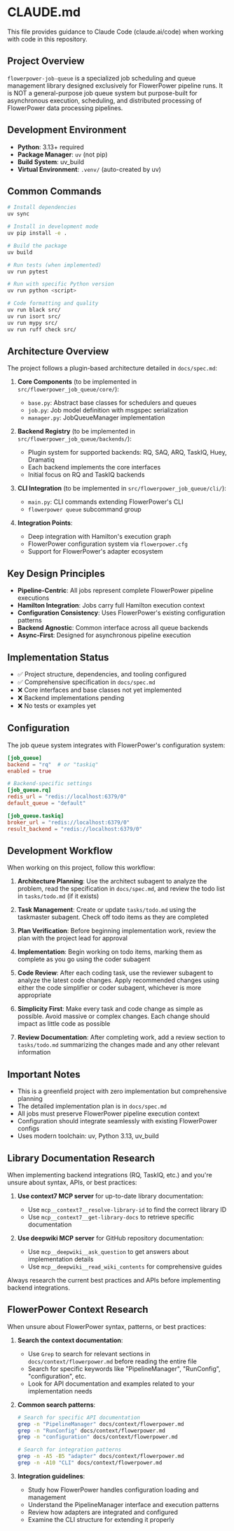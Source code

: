 # CLAUDE.md

This file provides guidance to Claude Code (claude.ai/code) when working with code in this repository.

## Project Overview

`flowerpower-job-queue` is a specialized job scheduling and queue management library designed exclusively for FlowerPower pipeline runs. It is NOT a general-purpose job queue system but purpose-built for asynchronous execution, scheduling, and distributed processing of FlowerPower data processing pipelines.

## Development Environment

- **Python**: 3.13+ required
- **Package Manager**: `uv` (not pip)
- **Build System**: uv_build
- **Virtual Environment**: `.venv/` (auto-created by uv)

## Common Commands

```bash
# Install dependencies
uv sync

# Install in development mode
uv pip install -e .

# Build the package
uv build

# Run tests (when implemented)
uv run pytest

# Run with specific Python version
uv run python <script>

# Code formatting and quality
uv run black src/
uv run isort src/
uv run mypy src/
uv run ruff check src/
```

## Architecture Overview

The project follows a plugin-based architecture detailed in `docs/spec.md`:

1. **Core Components** (to be implemented in `src/flowerpower_job_queue/core/`):
   - `base.py`: Abstract base classes for schedulers and queues
   - `job.py`: Job model definition with msgspec serialization
   - `manager.py`: JobQueueManager implementation

2. **Backend Registry** (to be implemented in `src/flowerpower_job_queue/backends/`):
   - Plugin system for supported backends: RQ, SAQ, ARQ, TaskIQ, Huey, Dramatiq
   - Each backend implements the core interfaces
   - Initial focus on RQ and TaskIQ backends

3. **CLI Integration** (to be implemented in `src/flowerpower_job_queue/cli/`):
   - `main.py`: CLI commands extending FlowerPower's CLI
   - `flowerpower queue` subcommand group

4. **Integration Points**:
   - Deep integration with Hamilton's execution graph
   - FlowerPower configuration system via `flowerpower.cfg`
   - Support for FlowerPower's adapter ecosystem

## Key Design Principles

- **Pipeline-Centric**: All jobs represent complete FlowerPower pipeline executions
- **Hamilton Integration**: Jobs carry full Hamilton execution context
- **Configuration Consistency**: Uses FlowerPower's existing configuration patterns
- **Backend Agnostic**: Common interface across all queue backends
- **Async-First**: Designed for asynchronous pipeline execution

## Implementation Status

- ✅ Project structure, dependencies, and tooling configured
- ✅ Comprehensive specification in `docs/spec.md`
- ❌ Core interfaces and base classes not yet implemented
- ❌ Backend implementations pending
- ❌ No tests or examples yet

## Configuration

The job queue system integrates with FlowerPower's configuration system:

```toml
[job_queue]
backend = "rq"  # or "taskiq"
enabled = true

# Backend-specific settings
[job_queue.rq]
redis_url = "redis://localhost:6379/0"
default_queue = "default"

[job_queue.taskiq]
broker_url = "redis://localhost:6379/0"
result_backend = "redis://localhost:6379/0"
```

## Development Workflow

When working on this project, follow this workflow:

1. **Architecture Planning**: Use the architect subagent to analyze the problem, read the specification in `docs/spec.md`, and review the todo list in `tasks/todo.md` (if it exists)

2. **Task Management**: Create or update `tasks/todo.md` using the taskmaster subagent. Check off todo items as they are completed

3. **Plan Verification**: Before beginning implementation work, review the plan with the project lead for approval

4. **Implementation**: Begin working on todo items, marking them as complete as you go using the coder subagent

5. **Code Review**: After each coding task, use the reviewer subagent to analyze the latest code changes. Apply recommended changes using either the code simplifier or coder subagent, whichever is more appropriate

6. **Simplicity First**: Make every task and code change as simple as possible. Avoid massive or complex changes. Each change should impact as little code as possible

7. **Review Documentation**: After completing work, add a review section to `tasks/todo.md` summarizing the changes made and any other relevant information

## Important Notes

- This is a greenfield project with zero implementation but comprehensive planning
- The detailed implementation plan is in `docs/spec.md`
- All jobs must preserve FlowerPower pipeline execution context
- Configuration should integrate seamlessly with existing FlowerPower configs
- Uses modern toolchain: uv, Python 3.13, uv_build

## Library Documentation Research

When implementing backend integrations (RQ, TaskIQ, etc.) and you're unsure about syntax, APIs, or best practices:

1. **Use context7 MCP server** for up-to-date library documentation:
   - Use `mcp__context7__resolve-library-id` to find the correct library ID
   - Use `mcp__context7__get-library-docs` to retrieve specific documentation

2. **Use deepwiki MCP server** for GitHub repository documentation:
   - Use `mcp__deepwiki__ask_question` to get answers about implementation details
   - Use `mcp__deepwiki__read_wiki_contents` for comprehensive guides

Always research the current best practices and APIs before implementing backend integrations.

## FlowerPower Context Research

When unsure about FlowerPower syntax, patterns, or best practices:

1. **Search the context documentation**:
   - Use `Grep` to search for relevant sections in `docs/context/flowerpower.md` before reading the entire file
   - Search for specific keywords like "PipelineManager", "RunConfig", "configuration", etc.
   - Look for API documentation and examples related to your implementation needs

2. **Common search patterns**:
   ```bash
   # Search for specific API documentation
   grep -n "PipelineManager" docs/context/flowerpower.md
   grep -n "RunConfig" docs/context/flowerpower.md
   grep -n "configuration" docs/context/flowerpower.md
   
   # Search for integration patterns
   grep -n -A5 -B5 "adapter" docs/context/flowerpower.md
   grep -n -A10 "CLI" docs/context/flowerpower.md
   ```

3. **Integration guidelines**:
   - Study how FlowerPower handles configuration loading and management
   - Understand the PipelineManager interface and execution patterns
   - Review how adapters are integrated and configured
   - Examine the CLI structure for extending it properly